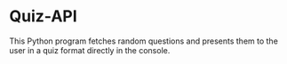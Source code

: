 # Quiz-API
This Python program fetches random questions and presents them to the user in a quiz format directly in the console.
